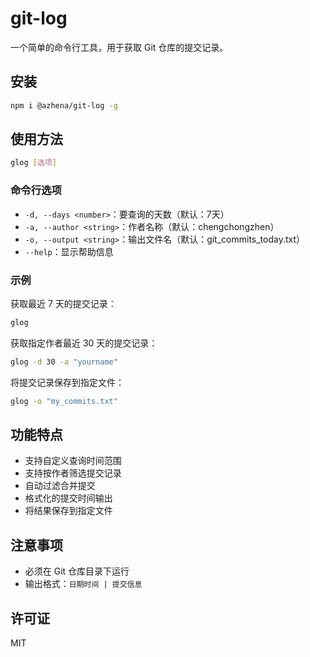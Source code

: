 
# git-log

一个简单的命令行工具，用于获取 Git 仓库的提交记录。

## 安装

```bash
npm i @azhena/git-log -g 
```

## 使用方法

```bash
glog [选项]
```

### 命令行选项

- `-d, --days <number>`：要查询的天数（默认：7天）
- `-a, --author <string>`：作者名称（默认：chengchongzhen）
- `-o, --output <string>`：输出文件名（默认：git_commits_today.txt）
- `--help`：显示帮助信息

### 示例

获取最近 7 天的提交记录：
```bash
glog
```

获取指定作者最近 30 天的提交记录：
```bash
glog -d 30 -a "yourname"
```

将提交记录保存到指定文件：
```bash
glog -o "my_commits.txt"
```

## 功能特点

- 支持自定义查询时间范围
- 支持按作者筛选提交记录
- 自动过滤合并提交
- 格式化的提交时间输出
- 将结果保存到指定文件

## 注意事项

- 必须在 Git 仓库目录下运行
- 输出格式：`日期时间 | 提交信息`

## 许可证

MIT

